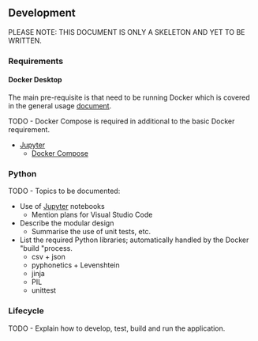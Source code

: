 ## Development

PLEASE NOTE: THIS DOCUMENT IS ONLY A SKELETON AND YET TO BE WRITTEN.



### Requirements

#### Docker Desktop

The main pre-requisite is that need to be running Docker which is covered in the general usage [document](usage.md).


TODO - Docker Compose is required in additional to the basic Docker requirement.


- [Jupyter](https://jupyter.org/)
  - [Docker Compose](https://docs.docker.com/compose/)



### Python

TODO - Topics to be documented:

- Use of [Jupyter](https://jupyter.org/) notebooks
  - Mention plans for Visual Studio Code
- Describe the modular design
  - Summarise the use of unit tests, etc.
- List the required Python libraries; automatically handled by the Docker "build "process.
  - csv + json
  - pyphonetics + Levenshtein
  - jinja
  - PIL
  - unittest



### Lifecycle

TODO - Explain how to develop, test, build and run the application.

